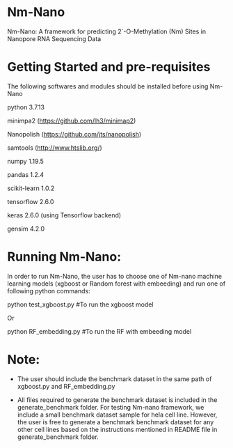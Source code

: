 # Nm-Nano
Nm-Nano: A framework for predicting 2´-O-Methylation (Nm) Sites in Nanopore RNA Sequencing Data

# Getting Started and pre-requisites
The following softwares and modules should be installed before using  Nm-Nano

python 3.7.13

minimpa2 (https://github.com/lh3/minimap2)

Nanopolish (https://github.com/jts/nanopolish)

samtools (http://www.htslib.org/)

numpy 1.19.5

pandas 1.2.4

scikit-learn 1.0.2 

tensorflow 2.6.0

keras 2.6.0 (using Tensorflow backend)

gensim  4.2.0


# Running  Nm-Nano:

In order to run  Nm-Nano, the user has to choose one of Nm-nano machine learning models (xgboost or Random forest with embeeding) and run one of following python commands:

python test_xgboost.py      #To run the xgboost model

Or 

python RF_embedding.py           #To run the RF with embeeding model


# Note:
- The user should include the benchmark dataset in the same path of xgboost.py and RF_embedding.py

- All files required to generate the benchmark dataset is included in the generate_benchmark folder. For testing Nm-nano framework, we include a small benchmark dataset sample for hela cell line. However, the user is free to generate a benchmark benchmark dataset for any other cell lines based on the instructions mentioned in README file in generate_benchmark folder.
